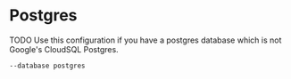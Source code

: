 # Postgres
TODO
Use this configuration if you have a postgres database which is not Google's CloudSQL Postgres.

    --database postgres
